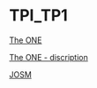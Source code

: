 # TPI_TP1

[The ONE](http://www.netlab.tkk.fi/tutkimus/dtn/theone/)

[The ONE - discription](http://www.netlab.tkk.fi/tutkimus/dtn/theone/pub/the_one_simutools.pdf)

[JOSM](https://josm.openstreetmap.de/)
